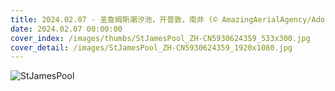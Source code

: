 ```yaml
---
title: 2024.02.07 - 圣詹姆斯潮汐池，开普敦，南非 (© AmazingAerialAgency/Adobe)
date: 2024.02.07 00:00:00
cover_index: /images/thumbs/StJamesPool_ZH-CN5930624359_533x300.jpg
cover_detail: /images/StJamesPool_ZH-CN5930624359_1920x1080.jpg
---
```


![StJamesPool](/images/StJamesPool_ZH-CN5930624359_1920x1080.jpg)
